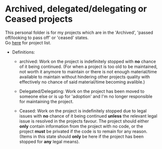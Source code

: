# Archived, delegated/delegating or Ceased projects
This personal folder is for my projects which are in the 'Archived', 'passed off/looking to pass off' or 'ceased' states.<br>
Go [here](https://github.com/8BtS-Ar-to-C) for project list.
- Definitions:
  - archived: Work on the project is indefinitely stopped with **no** chance of it being continued. (For when a project is too old to be maintained, not worth it anymore to maintain or there is not enough material/time available to maintain without hindering other projects quality with effectively no chance of said material/time becoming avalible.)
  
  - Delegated/Delegating: Work on the project has been moved to someone else or is up for 'adoption' and I'm no longer responsible for maintaining the project.
  
  - Ceased: Work on the project is indefinitely stopped due to legal issues with **no** chance of it being continued **unless** the relevant legal issue is resolved in the projects favour. The project should either **only** contain information from the project with no code, or the project **must** be privated if the code is to remain for any reason. (Items in this state should **only** be here if the project has been stopped for **any** legal means).
